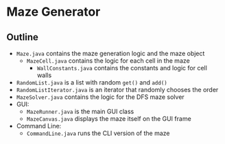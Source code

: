 # Maze Generator

## Outline
 * `Maze.java` contains the maze generation logic and the maze object
   * `MazeCell.java` contains the logic for each cell in the maze
     * `WallConstants.java` contains the constants and logic for cell walls
 * `RandomList.java` is a list with random `get()` and `add()`
 * `RandomListIterator.java` is an iterator that randomly chooses the order
 * `MazeSolver.java` contains the logic for the DFS maze solver
 * GUI:
   * `MazeRunner.java` is the main GUI class
   * `MazeCanvas.java` displays the maze itself on the GUI frame
 * Command Line:
   * `CommandLine.java` runs the CLI version of the maze